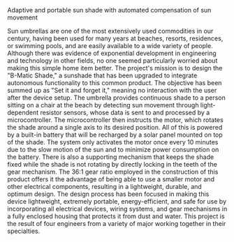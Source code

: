 Adaptive and portable sun shade with automated compensation of sun movement


Sun umbrellas are one of the most extensively used commodities in our century, having been used for many years at beaches, resorts, residences, or swimming pools, and are easily available to a wide variety of people. Although there was evidence of exponential development in engineering and technology in other fields, no one seemed particularly worried about making this simple home item better. The project's mission is to design the "B-Matic Shade," a sunshade that has been upgraded to integrate autonomous functionality to this common product.
The objective has been summed up as "Set it and forget it," meaning no interaction with the user after the device setup. The umbrella provides continuous shade to a person sitting on a chair at the beach by detecting sun movement through light-dependent resistor sensors, whose data is sent to and processed by a microcontroller. The microcontroller then instructs the motor, which rotates the shade around a single axis to its desired position. All of this is powered by a built-in battery that will be recharged by a solar panel mounted on top of the shade. The system only activates the motor once every 10 minutes due to the slow motion of the sun and to minimize power consumption on the battery. There is also a supporting mechanism that keeps the shade fixed while the shade is not rotating by directly locking in the teeth of the gear mechanism. The 36:1 gear ratio employed in the construction of this product offers it the advantage of being able to use a smaller motor and other electrical components, resulting in a lightweight, durable, and optimum design.
The design process has been focused in making this device lightweight, extremely portable, energy-efficient, and safe for use by incorporating all electrical devices, wiring systems, and gear mechanisms in a fully enclosed housing that protects it from dust and water. This project is the result of four engineers from a variety of major working together in their specialties.
